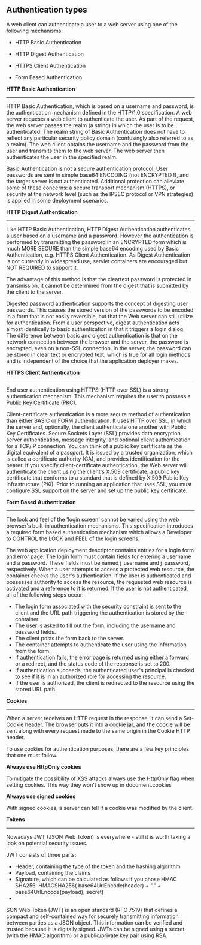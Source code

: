 Authentication types
---

 A web client can authenticate a user to a web server using one of the following mechanisms:

  -  HTTP Basic Authentication

  -  HTTP Digest Authentication

  -  HTTPS Client Authentication

  - Form Based Authentication 
  
**HTTP Basic Authentication**

---

HTTP Basic Authentication, which is based on a username and password, is the authentication mechanism defined in the HTTP/1.0 specification. A web server requests a web client to authenticate the user. As part of the request, the web server passes the realm (a string) in which the user is to be authenticated. The realm string of Basic Authentication does not have to reflect any particular security policy domain (confusingly also referred to as a realm). The web client obtains the username and the password from the user and transmits them to the web server. The web server then authenticates the user in the specified realm.

Basic Authentication is not a secure authentication protocol. User passwords are sent in simple base64 ENCODING (not ENCRYPTED !), and the target server is not authenticated. Additional protection can alleviate some of these concerns: a secure transport mechanism (HTTPS), or security at the network level (such as the IPSEC protocol or VPN strategies) is applied in some deployment scenarios. 


**HTTP Digest Authentication**

---

Like HTTP Basic Authentication, HTTP Digest Authentication authenticates a user based on a username and a password. However the authentication is performed by transmitting the password in an ENCRYPTED form which is much MORE SECURE than the simple base64 encoding used by Basic Authentication, e.g. HTTPS Client Authentication. As Digest Authentication is not currently in widespread use, servlet containers are encouraged but NOT REQUIRED to support it.

The advantage of this method is that the cleartext password is protected in transmission, it cannot be determined from the digest that is submitted by the client to the server.

Digested password authentication supports the concept of digesting user passwords. This causes the stored version of the passwords to be encoded in a form that is not easily reversible, but that the Web server can still utilize for authentication. From a user perspective, digest authentication acts almost identically to basic authentication in that it triggers a login dialog. The difference between basic and digest authentication is that on the network connection between the browser and the server, the password is encrypted, even on a non-SSL connection. In the server, the password can be stored in clear text or encrypted text, which is true for all login methods and is independent of the choice that the application deployer makes. 

**HTTPS Client Authentication**

---

End user authentication using HTTPS (HTTP over SSL) is a strong authentication mechanism. This mechanism requires the user to possess a Public Key Certificate (PKC).

Client-certificate authentication is a more secure method of authentication than either BASIC or FORM authentication. It uses HTTP over SSL, in which the server and, optionally, the client authenticate one another with Public Key Certificates. Secure Sockets Layer (SSL) provides data encryption, server authentication, message integrity, and optional client authentication for a TCP/IP connection. You can think of a public key certificate as the digital equivalent of a passport. It is issued by a trusted organization, which is called a certificate authority (CA), and provides identification for the bearer. If you specify client-certificate authentication, the Web server will authenticate the client using the client's X.509 certificate, a public key certificate that conforms to a standard that is defined by X.509 Public Key Infrastructure (PKI). Prior to running an application that uses SSL, you must configure SSL support on the server and set up the public key certificate. 

**Form Based Authentication**

---

The look and feel of the 'login screen' cannot be varied using the web browser's built-in authentication mechanisms. This specification introduces a required form based authentication mechanism which allows a Developer to CONTROL the LOOK and FEEL of the login screens.

The web application deployment descriptor contains entries for a login form and error page. The login form must contain fields for entering a username and a password. These fields must be named j_username and j_password, respectively. 
When a user attempts to access a protected web resource, the container checks the user's authentication. If the user is authenticated and possesses authority to access the resource, the requested web resource is activated and a reference to it is returned. If the user is not authenticated, all of the following steps occur: 

 - The login form associated with the security constraint is sent to the client and the URL path triggering the authentication is stored by the container. 
 - The user is asked to fill out the form, including the username and password fields. 
 - The client posts the form back to the server. 
 - The container attempts to authenticate the user using the information from the form. 
 - If authentication fails, the error page is returned using either a forward or a redirect, and the status code of the response is set to 200. 
 - If authentication succeeds, the authenticated user's principal is checked to see if it is in an authorized role for accessing the resource. 
 - If the user is authorized, the client is redirected to the resource using the stored URL path. 
 

**Cookies**

---

When a server receives an HTTP request in the response, it can send a Set-Cookie header. The browser puts it into a cookie jar, and the cookie will be sent along with every request made to the same origin in the Cookie HTTP header.

To use cookies for authentication purposes, there are a few key principles that one must follow.

**Always use HttpOnly cookies**

To mitigate the possibility of XSS attacks always use the HttpOnly flag when setting cookies. This way they won't show up in document.cookies

**Always use signed cookies**

With signed cookies, a server can tell if a cookie was modified by the client.

**Tokens**

---

Nowadays JWT (JSON Web Token) is everywhere - still it is worth taking a look on potential security issues.

JWT consists of three parts: 

 - Header, containing the type of the token and the hashing algorithm
 - Payload, containing the claims
 - Signature, which can be calculated as follows if you chose HMAC SHA256: HMACSHA256( base64UrlEncode(header) + "." + base64UrlEncode(payload), secret)
 - 
 SON Web Token (JWT) is an open standard (RFC 7519) that defines a compact and self-contained way for securely transmitting information between parties as a JSON object. This information can be verified and trusted because it is digitally signed. JWTs can be signed using a secret (with the HMAC algorithm) or a public/private key pair using RSA.
 
 



